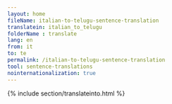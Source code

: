 ```yaml
---
layout: home
fileName: italian-to-telugu-sentence-translation
translatein: italian_to_telugu
folderName : translate
lang: en
from: it
to: te
permalink: /italian-to-telugu-sentence-translation
tool: sentence-translations
nointernationalization: true
---
```

{% include section/translateinto.html %}
